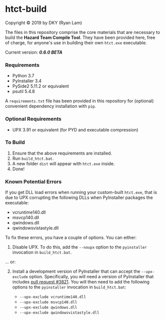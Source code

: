 htct-build
==========

Copyright © 2019 by DKY (Ryan Lam)

The files in this repository comprise the core materials that are necessary to
build the __Hazard Team Compile Tool__. They have been provided here, free of
charge, for anyone's use in building their own `htct.exe` executable.


Current version: ___0.6.0 BETA___


### Requirements
* Python 3.7
* PyInstaller 3.4
* PySide2 5.11.2 or equivalent
* psutil 5.4.8

A `requirements.txt` file has been provided in this repository for (optional)
convenient dependency installation with `pip`.

### Optional Requirements
* UPX 3.91 or equivalent (for PYD and executable compression)

### To Build
1. Ensure that the above requirements are installed.
2. Run `build_htct.bat`.
3. A new folder `dist` will appear with `htct.exe` inside.
4. Done!

### Known Potential Errors
If you get DLL load errors when running your custom-built `htct.exe`, that is
due to UPX corrupting the following DLLs when PyInstaller packages the
executable:
* vcruntime140.dll
* msvcp140.dll
* qwindows.dll
* qwindowsvistastyle.dll

To fix these errors, you have a couple of options. You can either:

1. Disable UPX. To do this, add the `--noupx` option to the `pyinstaller`
    invocation in `build_htct.bat`.

... or:

2. Install a development version of PyInstaller that can accept the
    `--upx-exclude` option. Specifically, you will need a version of
    PyInstaller that includes [pull request #3821](https://github.com/pyinstaller/pyinstaller/pull/3821).
    You will then need to add the following options to the `pyinstaller`
    invocation in `build_htct.bat`:

    * `--upx-exclude vcruntime140.dll`
    * `--upx-exclude msvcp140.dll`
    * `--upx-exclude qwindows.dll`
    * `--upx-exclude qwindowsvistastyle.dll`

